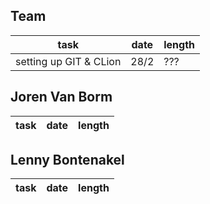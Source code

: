 Team
---
| task | date | length |
|---|---|---|
| setting up GIT & CLion | 28/2 |???|


Joren Van Borm
---
| task | date | length |
|---|---|---|


Lenny Bontenakel
---
| task | date | length |
|---|---|---|